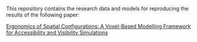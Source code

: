 This repository contains the research data and models for reproducing the results of the following paper:

[Ergonomics of Spatial Configurations: A Voxel-Based Modelling Framework for Accessibility and Visibility Simulations](https://www.frontiersin.org/articles/10.3389/fbuil.2023.1300843)
